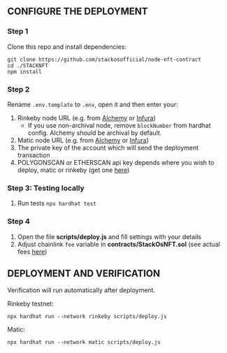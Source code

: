 ## CONFIGURE THE DEPLOYMENT

### Step 1
Clone this repo and install dependencies:
```
git clone https://github.com/stackosofficial/node-nft-contract
cd ./STACKNFT
npm install
```

### Step 2
Rename `.env.template` to `.env`, open it and then enter your:
1. Rinkeby node URL (e.g. from [Alchemy](https://dashboard.alchemyapi.io/) or [Infura](https://infura.io/dashboard))
    - If you use non-archival node, remove `blockNumber` from hardhat config. Alchemy should be archival by default.
2. Matic node URL (e.g. from [Alchemy](https://dashboard.alchemyapi.io/) or [Infura](https://infura.io/dashboard))
3. The private key of the account which will send the deployment transaction
4. POLYGONSCAN or ETHERSCAN api key depends where you wish to deploy, matic or rinkeby (get one [here](https://polygonscan.com/myapikey))

### Step 3: Testing locally
1. Run tests `npx hardhat test`

### Step 4
1. Open the file **scripts/deploy.js** and fill settings with your details
2. Adjust chainlink `fee` variable in **contracts/StackOsNFT.sol** (see actual fees [here](https://docs.chain.link/docs/vrf-contracts/))

## DEPLOYMENT AND VERIFICATION
Verification will run automatically after deployment.

Rinkeby testnet:
```shell
npx hardhat run --network rinkeby scripts/deploy.js
```
Matic:
```shell
npx hardhat run --network matic scripts/deploy.js
```
